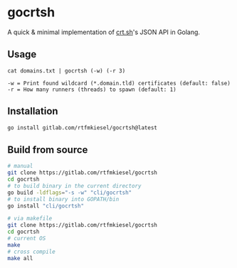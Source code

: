 # gocrtsh
A quick & minimal implementation of [crt.sh](https://crt.sh)'s JSON API in Golang. 

## Usage
```
cat domains.txt | gocrtsh (-w) (-r 3)

-w = Print found wildcard (*.domain.tld) certificates (default: false)
-r = How many runners (threads) to spawn (default: 1)
```

## Installation
```bash
go install gitlab.com/rtfmkiesel/gocrtsh@latest
```

## Build from source
```bash
# manual
git clone https://gitlab.com/rtfmkiesel/gocrtsh
cd gocrtsh
# to build binary in the current directory
go build -ldflags="-s -w" "cli/gocrtsh"
# to install binary into GOPATH/bin
go install "cli/gocrtsh"

# via makefile
git clone https://gitlab.com/rtfmkiesel/gocrtsh
cd gocrtsh
# current OS
make
# cross compile
make all
```